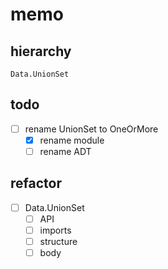 memo
====

hierarchy
---------

```
Data.UnionSet
```

todo
----

* [ ] rename UnionSet to OneOrMore
	+ [x] rename module
	+ [ ] rename ADT

refactor
--------

* [ ] Data.UnionSet
	+ [ ] API
	+ [ ] imports
	+ [ ] structure
	+ [ ] body
